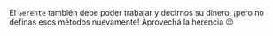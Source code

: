 El `Gerente` también debe poder trabajar y decirnos su dinero, ¡pero no definas esos métodos nuevamente! Aprovechá la herencia :wink: 